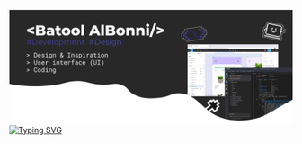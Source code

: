 ![alt text](img/Header.png)
[![Typing SVG](https://readme-typing-svg.herokuapp.com?font=Cascadia+Mono+SemiBold&weight=600&pause=1000&color=000000&center=true&random=false&width=435&lines=%3C%2FHello%2C+World!+%F0%9F%92%BB%3E)](https://git.io/typing-svg)

<!---
- 👋 Hi, I’m @batool5b
- 👀 I’m interested in ...
- 🌱 I’m currently learning ...
- 💞️ I’m looking to collaborate on ...
- 📫 How to reach me ...
- 😄 Pronouns: ...
- ⚡ Fun fact: ...
--->
<!---
batool5b/batool5b is a ✨ special ✨ repository because its `README.md` (this file) appears on your GitHub profile.
You can click the Preview link to take a look at your changes.
--->
